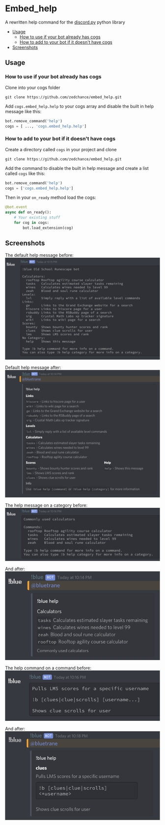 # Embed_help

A rewritten help command for the [discord.py](https://discordpy.readthedocs.io/en/latest/) python library

* [Usage](#usage)
  * [How to use if your bot already has cogs](#how-to-use-if-your-bot-already-has-cogs)
  * [How to add to your bot if it doesn't have cogs](#how-to-add-to-your-bot-if-it-doesnt-have-cogs)
* [Screenshots](#screenshots)

## Usage

### How to use if your bot already has cogs
Clone into your cogs folder
```
git clone https://github.com/zedchance/embed_help.git
```

Add `cogs.embed_help.help` to your cogs array and disable the built in help message like this:
```py
bot.remove_command('help')
cogs = [ ..., 'cogs.embed_help.help']
```

### How to add to your bot if it doesn't have cogs
Create a directory called `cogs` in your project and clone
```
git clone https://github.com/zedchance/embed_help.git
```

Add the command to disable the built in help message and create a list called `cogs` like this:
```py
bot.remove_command('help')
cogs = ['cogs.embed_help.help']
```

Then in your `on_ready` method load the cogs:
```py
@bot.event
async def on_ready():
    # Your existing stuff
    for cog in cogs:
        bot.load_extension(cog)
```

## Screenshots

The default help message before:  
![before3](screenshots/before3.png)

Default help message after:  
![after3](screenshots/after3.png)

The help message on a category before:  
![before2](screenshots/before2.png)

And after:
![after2](screenshots/after2.png)

The help command on a command before:  
![before1](screenshots/before1.png)

And after:  
![after1](screenshots/after1.png)
